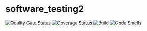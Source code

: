 # software_testing2
[![Quality Gate Status](https://sonarcloud.io/api/project_badges/measure?project=DRWILLS5432_software-testing2-&metric=alert_status)](https://sonarcloud.io/summary/new_code?id=DRWILLS5432_software-testing2-)
<a href='https://coveralls.io/github/DRWILLS5432/software-testing2-?branch=main'><img src='https://coveralls.io/repos/github/DRWILLS5432/software-testing2-/badge.svg?branch=main' alt='Coverage Status' /></a>
[![Build](https://github.com/DRWILLS5432/software_testing2/actions/workflows/build.yml/badge.svg)](https://github.com/DRWILLS5432/software_testing2/actions/workflows/build.yml)
[![Code Smells](https://sonarcloud.io/api/project_badges/measure?project=DRWILLS5432_software-testing2-&metric=code_smells)](https://sonarcloud.io/summary/new_code?id=DRWILLS5432_software-testing2-)
